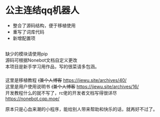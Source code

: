 # 公主连结qq机器人
* 整合了源码结构，便于移植使用  
* 重写了词库代码  
* 新增配置项
## 
缺少的模块请使用pip  
源码可根据Nonebot文档自定义更改  
本项目是新手学习用作品，写的很菜请多包涵。  
### 
这里是移植教程 ~~(兼个人博客~~ https://jiewu.site/archives/40/  
这里是用户使用说明书 ~~(兼个人博客~~ https://jiewu.site/archives/16/  
开发教程什么的就不写了，rc佬的开发者文档写得很详尽 https://nonebot.cqp.moe/  
  
原本只是心血来潮的小程序，能给别人带来帮助和快乐的话，就再好不过了。
